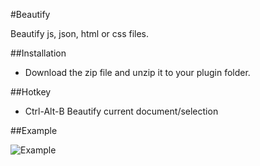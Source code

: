 #Beautify

Beautify js, json, html or css files.

##Installation

- Download the zip file and unzip it to your plugin folder.

##Hotkey

- Ctrl-Alt-B Beautify current document/selection

##Example

![Example](http://andrano.de/Plugins/img/minimap.jpg "Example")